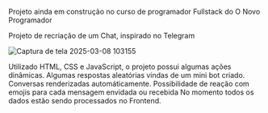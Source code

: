Projeto ainda em construção no curso de programador Fullstack do O Novo Programador

Projeto de recriação de um Chat, inspirado no Telegram

![Captura de tela 2025-03-08 103155](https://github.com/user-attachments/assets/35ec5dd7-2b73-4c81-9ab6-997fc78d0359)


Utilizado HTML, CSS e JavaScript, o projeto possui algumas ações dinâmicas.
Algumas respostas aleatórias vindas de um mini bot criado.
Conversas renderizadas automáticamente.
Possibilidade de reação com emojis para cada mensagem envidada ou recebida
No momento todos os dados estão sendo processados no Frontend.
